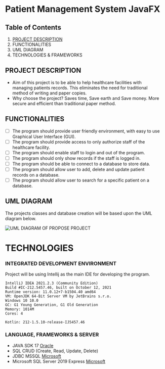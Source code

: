 # Patient Management System JavaFX
## Table of Contents
1. [PROJECT DESCRIPTION](##project-description)
2. FUNCTIONALITIES
3. UML DIAGRAM
4. TECHNOLOGIES & FRAMEWORKS


## PROJECT DESCRIPTION

 - Aim of this project is to be able to help healthcare facilities with managing patients records. This eliminates the need for traditional method of writing and paper copies.
 - Why choose the project? Saves time, Save earth and Save money. More secure and efficient than traditional paper method.

## FUNCTIONALITIES

 - [ ] The program should provide user friendly environment, with easy to use Graphical User Interface (GUI).
 - [ ] The program should provide access to only authorize staff of the healthcare facility.
 - [ ] The program should enable staff to login and out of the program.
 - [ ] The program should only show records if the staff is logged in.
 - [ ] The program should be able to connect to a database to store data.
 - [ ] The program should allow user to add, delete and update patient records on a database.
 - [ ] The program should allow user to search for a specific patient on a database.

## UML DIAGRAM
The projects classes and database creation will be based upon the UML diagram below. 

![UML DIAGRAM OF PROPOSE PROJECT](https://github.com/eurojeeJarina/patient-management-system/blob/main/uml-diagram.jpg)

# TECHNOLOGIES
### INTEGRATED DEVELOPMENT ENVIRONMENT
Project will be using Intellij as the main IDE for developing the program.
```
IntelliJ IDEA 2021.2.3 (Community Edition)
Build #IC-212.5457.46, built on October 12, 2021
Runtime version: 11.0.12+7-b1504.40 amd64
VM: OpenJDK 64-Bit Server VM by JetBrains s.r.o.
Windows 10 10.0
GC: G1 Young Generation, G1 Old Generation
Memory: 1014M
Cores: 4

Kotlin: 212-1.5.10-release-IJ5457.46
```

### LANGUAGE, FRAMEWORKS & SERVER
 - JAVA SDK 17 [Oracle](https://www.oracle.com/java/)
 - SQL CRUD (Create, Read, Update, Delete)
 - JDBC MSSQL [Microsoft](https://docs.microsoft.com/en-us/sql/connect/jdbc/download-microsoft-jdbc-driver-for-sql-server?view=sql-server-ver15#download)
 - Microsoft SQL Server 2019 Express [Microsoft](https://www.microsoft.com/en-us/download/details.aspx?id=101064)
 
